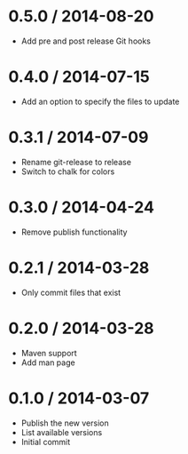 
0.5.0 / 2014-08-20
==================

 * Add pre and post release Git hooks

0.4.0 / 2014-07-15
==================

 * Add an option to specify the files to update

0.3.1 / 2014-07-09
==================

 * Rename git-release to release
 * Switch to chalk for colors

0.3.0 / 2014-04-24
==================

 * Remove publish functionality

0.2.1 / 2014-03-28
==================

 * Only commit files that exist

0.2.0 / 2014-03-28
==================

 * Maven support
 * Add man page

0.1.0 / 2014-03-07
==================

 * Publish the new version
 * List available versions
 * Initial commit
